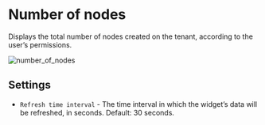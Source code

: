 # Number of nodes
Displays the total number of nodes created on the tenant, according to the user’s permissions.

![number_of_nodes]( /images/ui/widgets/num_of_nodes.png )


## Settings

* `Refresh time interval` - The time interval in which the widget’s data will be refreshed, in seconds. Default: 30 seconds.
